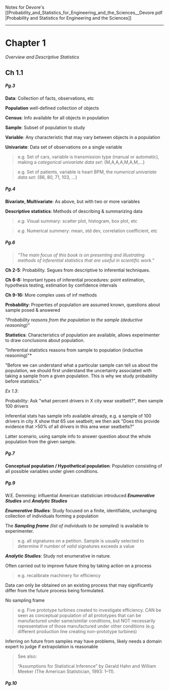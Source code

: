 Notes for Devore's [[Probability_and_Statistics_for_Engineering_and_the_Sciences__Devore.pdf |Probability and Statistics for Engineering and the Sciences]]

-----

# Chapter 1
*Overview and Descriptive Statistics*

## Ch 1.1

##### *Pg.3*

**Data**: Collection of facts, observations, etc

**Population** well-defined collection of objects

**Census**: Info available for all objects in population

**Sample**: Subset of population to study

**Variable**: Any characteristic that may vary between objects in a population

**Univariate**: Data set of observations on a single variable
> e.g. Set of cars, variable is transmission type (manual or automatic), making a *categorical univariate data set*: {M,A,A,A,M,A,M,...}

> e.g. Set of patients, variable is heart BPM, the *numerical univariate data set*: {88, 80, 71, 103, ...}

##### *Pg.4*

**Bivariate, Multivariate**: As above, but with two or more variables

**Descriptive statistics**: Methods of describing & summarizing data
> *e.g.* Visual summary: scatter plot, histogram, box plot, etc

> *e.g.* Numerical summery: mean, std dev, correlation coefficient, etc

##### *Pg.6*

> *"The main focus of this book is on presenting and illustrating methods of inferential statistics that are useful in scientific work."*

**Ch 2-5**: Probability. Segues from descriptive to inferential techniques.

**Ch 6-8:** Important types of inferential procedures: point estimation, hypothesis testing, estimation by confidence intervals

**Ch 9-16:** More complex uses of inf methods

**Probability**: Properties of population are assumed known, questions about sample posed & answered

*"Probability reasons from the population to the sample (deductive reasoning)"*

**Statistics**: Characteristics of population are available, allows experimenter to draw conclusions about population.

"Inferential statistics reasons from sample to population (inductive reasoning)"*

"Before we can understand what a particular sample can tell us about the population, we should first understand the uncertainty associated with taking a sample from a given population. This is why we study probability before statistics."

*Ex 1.3*:

Probability: Ask "what percent drivers in X city wear seatbelt?", then sample 100 drivers

Inferential stats has sample info available already, e.g. a sample of 100 drivers in city X show that 65 use seatbelt; we then ask "Does this provide evidence that >50% of all drivers in this area wear seatbelts?"

Latter scenario, using sample info to answer question about the whole population from the given sample.

##### *Pg.7*

**Conceptual population / Hypothetical population**: Population consisting of all possible variables under given conditions.

##### *Pg.9*

W.E. Demming: influential American statistician introduced ***Enumerative Studies*** and ***Analytic Studies***

***Enumerative Studies***: Study focused on a finite, identifiable, unchanging collection of individuals forming a population

The ***Sampling frame*** *(list of individuals to be sampled)* is available to experimenter.

> e.g. all signatures on a petition. Sample is usually selected to determine if number of *valid* signatures exceeds a value

***Analytic Studies***: Study not enumerative in nature.

Often carried out to improve future thing by taking action on a process

> e.g. recalibrate machinery for efficiency

Data can only be obtained on an existing process that may significantly differ from the future process being formulated.

No sampling frame

> e.g. Five prototype turbines created to investigate efficiency. CAN be seen as conceptual population of all prototypes that can be manufactured under same/similar conditions, but NOT necessarily representative of those manufactured under other conditions (e.g. different production line creating non-prototype turbines)

Inferring on future from samples may have problems, likely needs a domain expert to judge if extrapolation is reasonable

> See also:
> 
> “Assumptions for Statistical Inference” by Gerald Hahn and William Meeker (The American Statistician, 1993: 1–11).

##### Pg.10


